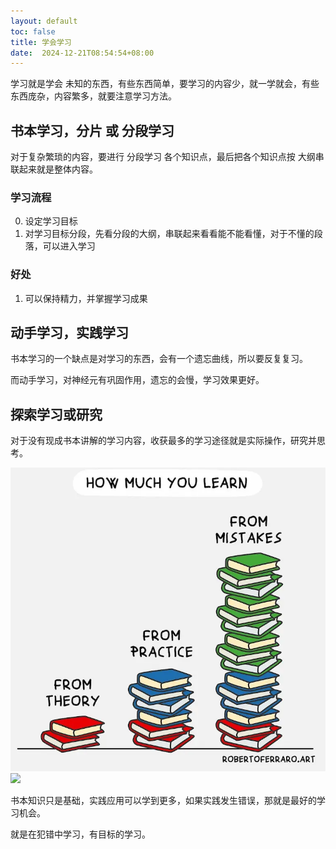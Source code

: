 ```yaml
---
layout: default
toc: false
title: 学会学习
date:  2024-12-21T08:54:54+08:00
---
```


学习就是学会 未知的东西，有些东西简单，要学习的内容少，就一学就会，有些东西庞杂，内容繁多，就要注意学习方法。

<!--more-->

## 书本学习，分片 或 分段学习

对于复杂繁琐的内容，要进行 分段学习 各个知识点，最后把各个知识点按 大纲串联起来就是整体内容。

### 学习流程

0. 设定学习目标 
1. 对学习目标分段，先看分段的大纲，串联起来看看能不能看懂，对于不懂的段落，可以进入学习

### 好处

1. 可以保持精力，并掌握学习成果


## 动手学习，实践学习

书本学习的一个缺点是对学习的东西，会有一个遗忘曲线，所以要反复复习。

而动手学习，对神经元有巩固作用，遗忘的会慢，学习效果更好。

## 探索学习或研究

对于没有现成书本讲解的学习内容，收获最多的学习途径就是实际操作，研究并思考。

![](images/2024-11-30-15-23-54.png)
![](../images/2024-11-30-15-23-54.png)

书本知识只是基础，实践应用可以学到更多，如果实践发生错误，那就是最好的学习机会。

就是在犯错中学习，有目标的学习。